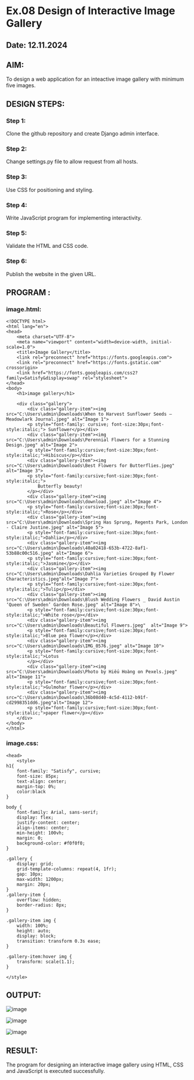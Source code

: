 # Ex.08 Design of Interactive Image Gallery
## Date: 12.11.2024

## AIM:
To design a web application for an inteactive image gallery with minimum five images.

## DESIGN STEPS:

### Step 1:
Clone the github repository and create Django admin interface.

### Step 2:
Change settings.py file to allow request from all hosts.

### Step 3:
Use CSS for positioning and styling.

### Step 4:
Write JavaScript program for implementing interactivity.

### Step 5:
Validate the HTML and CSS code.

### Step 6:
Publish the website in the given URL.

## PROGRAM :

### image.html:
```
<!DOCTYPE html>
<html lang="en">
<head>
    <meta charset="UTF-8">
    <meta name="viewport" content="width=device-width, initial-scale=1.0">
    <title>Image Gallery</title>
    <link rel="preconnect" href="https://fonts.googleapis.com">
    <link rel="preconnect" href="https://fonts.gstatic.com" crossorigin>
    <link href="https://fonts.googleapis.com/css2?family=Satisfy&display=swap" rel="stylesheet">
</head>
<body>
    <h1>image gallery</h1>
    
    <div class="gallery">
        <div class="gallery-item"><img src="C:\Users\admin\Downloads\When to Harvest Sunflower Seeds — Meadowlark Journal.jpeg" alt="Image 1">
        <p style="font-family: cursive; font-size:30px;font-style:italic;"> Sunflower</p></div>
        <div class="gallery-item"><img src="C:\Users\admin\Downloads\Perennial Flowers for a Stunning Design.jpeg" alt="Image 2">
        <p style="font-family:cursive;font-size:30px;font-style:italic;">Hibiscus</p></div>
        <div class="gallery-item"><img src="C:\Users\admin\Downloads\Best Flowers for Butterflies.jpeg" alt="Image 3">
        <p style="font-family:cursive;font-size:30px;font-style:italic;">
            Butterfly beauty!
        </p></div>
        <div class="gallery-item"><img src="C:\Users\admin\Downloads\download.jpeg" alt="Image 4">
        <p style="font-family:cursive;font-size:30px;font-style:italic;">Rose</p></div>
        <div class="gallery-item"><img src="C:\Users\admin\Downloads\Spring Has Sprung, Regents Park, London - Claire Justine.jpeg" alt="Image 5">
        <p style="font-family:cursive;font-size:30px;font-style:italic;">Dahlia</p></div>
        <div class="gallery-item"><img src="C:\Users\admin\Downloads\40a02418-653b-4722-8af1-53b88c00c516.jpeg" alt="Image 6">
        <p style="font-family:cursive;font-size:30px;font-style:italic;">Jasmine</p></div>
        <div class="gallery-item"><img src="C:\Users\admin\Downloads\Dahlia Varieties Grouped By Flower Characteristics.jpeg"alt="Image 7">
        <p style="font-family:cursive;font-size:30px;font-style:italic;">Tulip</p></div>
        <div class="gallery-item"><img src="C:\Users\admin\Downloads\Blush Wedding Flowers _ David Austin ‘Queen of Sweden’ Garden Rose.jpeg" alt="Image 8">\
        <p style="font-family:cursive;font-size:30px;font-style:italic;">White rose</p></div>
        <div class="gallery-item"><img src="C:\Users\admin\Downloads\Beautiful Flowers.jpeg"  alt="Image 9">
        <p style="font-family:cursive;font-size:30px;font-style:italic;">Blue pea flower</p></div>
        <div class="gallery-item"><img src="C:\Users\admin\Downloads\IMG_0576.jpeg" alt="Image 10">
        <p style="font-family:cursive;font-size:30px;font-style:italic;">Lotus
        </p></div>
        <div class="gallery-item"><img src="C:\Users\admin\Downloads\Photo by Hiếu Hoàng on Pexels.jpeg" alt="Image 11">
        <p style="font-family:cursive;font-size:30px;font-style:italic;">Gulmohar flower</p></div>
        <div class="gallery-item"><img src="C:\Users\admin\Downloads\36b08d40-4c5d-4112-b91f-cd2998351dd6.jpeg"alt="Image 12">
        <p style="font-family:cursive;font-size:30px;font-style:italic;">paper flower</p></div>
    </div>
</body>
</html>
```
### image.css:

```
<head>
    <style>
h1{
    font-family: "Satisfy", cursive;
    font-size: 85px;
    text-align: center;
    margin-top: 0%;
    color:black
}

body {
    font-family: Arial, sans-serif;
    display: flex;
    justify-content: center;
    align-items: center;
    min-height: 100vh;
    margin: 0;
    background-color: #f0f0f0;
}

.gallery {
    display: grid;
    grid-template-columns: repeat(4, 1fr);
    gap: 10px;
    max-width: 1200px;
    margin: 20px;
}
.gallery-item {
    overflow: hidden;
    border-radius: 8px;
}

.gallery-item img {
    width: 100%;
    height: auto;
    display: block;
    transition: transform 0.3s ease;
}

.gallery-item:hover img {
    transform: scale(1.1);
}

</style>
```
## OUTPUT:
![image](https://github.com/user-attachments/assets/ee17d2ca-7102-46a3-96f0-ecc2303590d3)

![image](https://github.com/user-attachments/assets/59bc2994-d137-4693-81d4-852993a66a10)

![image](https://github.com/user-attachments/assets/19d7a972-18e4-4e31-b868-9bfba498d3a6)




## RESULT:
The program for designing an interactive image gallery using HTML, CSS and JavaScript is executed successfully.
